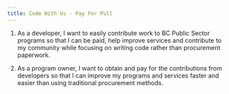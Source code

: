 ```yaml
---
title: Code With Us - Pay For Pull
---
```


1. As a developer, I want to easily contribute work to BC Public Sector programs so that I can be paid, help improve services and contribute to my community while focusing on writing code rather than procurement paperwork. 

2. As a program owner, I want to obtain and pay for the contributions from developers so that I can improve my programs and services faster and easier than using traditional procurement methods.
